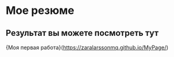 # Мое резюме

## Результат вы можете посмотреть тут

{Моя первая работа}(https://zaralarssonmq.github.io/MyPage/)

